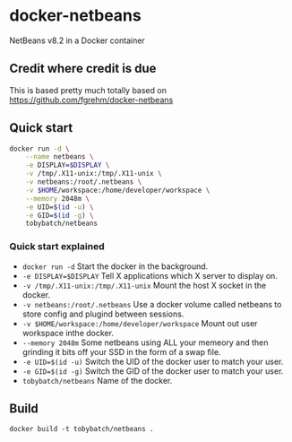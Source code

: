 # docker-netbeans

NetBeans v8.2 in a Docker container

## Credit where credit is due

This is based pretty much totally based on https://github.com/fgrehm/docker-netbeans

## Quick start

```sh
docker run -d \
    --name netbeans \
    -e DISPLAY=$DISPLAY \
    -v /tmp/.X11-unix:/tmp/.X11-unix \
    -v netbeans:/root/.netbeans \
    -v $HOME/workspace:/home/developer/workspace \
    --memory 2048m \
    -e UID=$(id -u) \
    -e GID=$(id -g) \
    tobybatch/netbeans
```

### Quick start explained

 * ```docker run -d``` Start the docker in the background.
 * ```-e DISPLAY=$DISPLAY```  Tell X applications which X server to display on.
 * ```-v /tmp/.X11-unix:/tmp/.X11-unix```  Mount the host X socket in the docker.
 * ```-v netbeans:/root/.netbeans``` Use a docker volume called netbeans to store config and plugind between sessions.
 * ```-v $HOME/workspace:/home/developer/workspace```  Mount out user workspace inthe docker.
 * ```--memory 2048m```  Some netbeans using ALL your memeory and then grinding it bits off your SSD in the form of a swap file.
 * ```-e UID=$(id -u)```  Switch the UID of the docker user to match your user.
 * ```-e GID=$(id -g)``` Switch the GID of the docker user to match your user. 
 * ```tobybatch/netbeans``` Name of the docker.

## Build

    docker build -t tobybatch/netbeans . 

